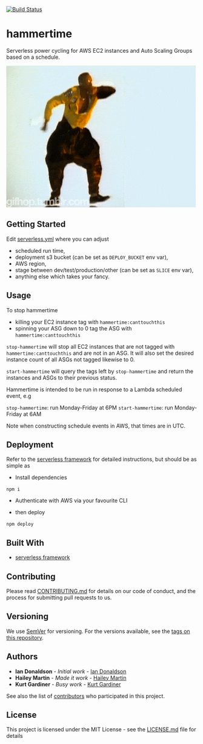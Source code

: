 [![Build Status](https://travis-ci.org/nib-health-funds/hammertime.svg?branch=master)](https://travis-ci.org/nib-health-funds/hammertime)

# hammertime

Serverless power cycling for AWS EC2 instances and Auto Scaling Groups based on a schedule.

![Stop! Hammer Time!](hammertime.gif)

## Getting Started

Edit [serverless.yml](serverless.yml) where you can adjust
* scheduled run time,
* deployment s3 bucket (can be set as `DEPLOY_BUCKET` env var),
* AWS region,
* stage between dev/test/production/other (can be set as `SLICE` env var),
* anything else which takes your fancy.

## Usage

To stop hammertime
* killing your EC2 instance tag with `hammertime:canttouchthis`
* spinning your ASG down to 0 tag the ASG with `hammertime:canttouchthis`

`stop-hammertime` will stop all EC2 instances that are not tagged with `hammertime:canttouchthis` and are not in an ASG. It will also set the desired instance count of all ASGs not tagged likewise to 0.

`start-hammertime` will query the tags left by `stop-hammertime` and return the instances and ASGs to their previous status.

Hammertime is intended to be run in response to a Lambda scheduled event, e.g

`stop-hammertime`: run Monday-Friday at 6PM
`start-hammertime`: run Monday-Friday at 6AM

Note when constructing schedule events in AWS, that times are in UTC.

## Deployment

Refer to the [serverless framework](!https://serverless.com/) for detailed instructions, but should be as simple as

* Install dependencies

```
npm i
```

* Authenticate with AWS via your favourite CLI

* then deploy

```
npm deploy
```

## Built With

* [serverless framework](!https://serverless.com/)

## Contributing

Please read [CONTRIBUTING.md](https://gist.github.com/PurpleBooth/b24679402957c63ec426) for details on our code of conduct, and the process for submitting pull requests to us.

## Versioning

We use [SemVer](http://semver.org/) for versioning. For the versions available, see the [tags on this repository](https://github.com/your/project/tags).

## Authors

* **Ian Donaldson** - *Initial work* - [Ian Donaldson](https://github.com/exidy)
* **Hailey Martin** - *Made it work* - [Hailey Martin](https://github.com/hlmartin)
* **Kurt Gardiner** - *Busy work* - [Kurt Gardiner](https://github.com/krutisfood)

See also the list of [contributors](https://github.com/nib-health-funds/hammertime/contributors) who participated in this project.

## License

This project is licensed under the MIT License - see the [LICENSE.md](LICENSE.md) file for details
